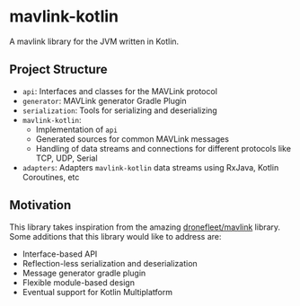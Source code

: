 # mavlink-kotlin
A mavlink library for the JVM written in Kotlin.

## Project Structure
- `api`: Interfaces and classes for the MAVLink protocol
- `generator`: MAVLink generator Gradle Plugin
- `serialization`: Tools for serializing and deserializing
- `mavlink-kotlin`:
  - Implementation of `api`
  - Generated sources for common MAVLink messages
  - Handling of data streams and connections for different protocols like TCP, UDP, Serial
- `adapters`: Adapters `mavlink-kotlin` data streams using RxJava, Kotlin Coroutines, etc

## Motivation
This library takes inspiration from the amazing [dronefleet/mavlink](https://github.com/dronefleet/mavlink) library.
Some additions that this library would like to address are:
- Interface-based API
- Reflection-less serialization and deserialization
- Message generator gradle plugin
- Flexible module-based design
- Eventual support for Kotlin Multiplatform
